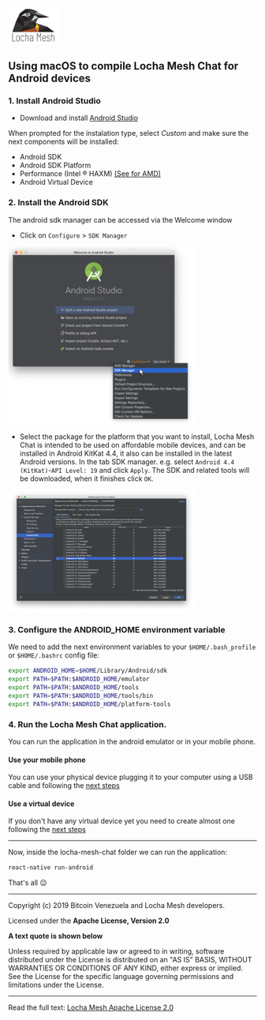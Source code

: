 <img src="files/logo.png" width="20%">

## Using macOS to compile Locha Mesh Chat for Android devices

### 1. Install Android Studio

- Download and install [Android Studio](https://developer.android.com/studio/index.html)

When prompted for the instalation type, select _Custom_ and make sure the next components will be installed:
- Android SDK
- Android SDK Platform
- Performance (Intel ® HAXM) [(See for AMD)](https://android-developers.googleblog.com/2018/07/android-emulator-amd-processor-hyper-v.html)
- Android Virtual Device

### 2. Install the Android SDK
The android sdk manager can be accessed via the Welcome window

- Click on `Configure` > `SDK Manager`

<img src="files/SDK_selection.png" width="75%"/>

- Select the package for the platform that you want to install, Locha Mesh Chat is intended to be used on affordable mobile devices, and can be installed in Android KitKat 4.4, it also can be installed in the latest Android versions. 
In the tab SDK manager. e.g. select `Android 4.4 (KitKat)`-`API Level: 19` and click `Apply`. 
The SDK and related tools will be downloaded, when it finishes click `OK`.

<img src="files/API_selection.png" width="75%"/>

### 3. Configure the ANDROID_HOME environment variable

We need to add the next environment variables to your `$HOME/.bash_profile` or `$HOME/.bashrc` config file:
```bash
export ANDROID_HOME=$HOME/Library/Android/sdk
export PATH=$PATH:$ANDROID_HOME/emulator
export PATH=$PATH:$ANDROID_HOME/tools
export PATH=$PATH:$ANDROID_HOME/tools/bin
export PATH=$PATH:$ANDROID_HOME/platform-tools
```

### 4. Run the Locha Mesh Chat application.
You can run the application in the android emulator or in your mobile phone.

#### Use your mobile phone
You can use your physical device plugging it to your computer using a USB cable and following the [next steps](https://facebook.github.io/react-native/docs/next/running-on-device)

#### Use a virtual device
If you don't have any virtual device yet you need to create almost one following the [next steps](https://developer.android.com/studio/run/managing-avds.html)

___

Now, inside the locha-mesh-chat folder we can run the application:

```bash
react-native run-android
```

That's all :wink:

___
Copyright (c) 2019 Bitcoin Venezuela and Locha Mesh developers.

Licensed under the **Apache License, Version 2.0**

**A text quote is shown below**

Unless required by applicable law or agreed to in writing, software
distributed under the License is distributed on an "AS IS" BASIS,
WITHOUT WARRANTIES OR CONDITIONS OF ANY KIND, either express or implied.
See the License for the specific language governing permissions and
limitations under the License.
___
Read the full text:
[Locha Mesh Apache License 2.0](https://github.com/btcven/LochaMesh-Chat/blob/master/LICENSE)